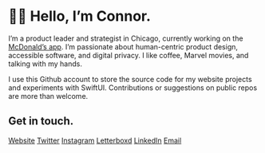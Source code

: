 # 👋🏻 Hello, I’m Connor.

I’m a product leader and strategist in Chicago, currently working on the [McDonald’s app](https://apps.apple.com/us/app/mcdonalds/id922103212). I’m passionate about human-centric product design, accessible software, and digital privacy. I like coffee, Marvel movies, and talking with my hands.

I use this Github account to store the source code for my website projects and experiments with SwiftUI. Contributions or suggestions on public repos are more than welcome.

## Get in touch.

[Website](https://cnnr.land)
[Twitter](https://www.twitter.com/conmas/)
[Instagram](https://www.instagram.com/conmas/)
[Letterboxd](https://letterboxd.com/conmas/)
[LinkedIn](https://www.linkedin.com/in/cnnrmsn/)
[Email](mailto:connormason@icloud.com)
